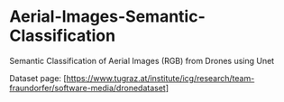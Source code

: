 # Aerial-Images-Semantic-Classification
Semantic Classification of Aerial Images (RGB) from Drones using Unet

Dataset page: [https://www.tugraz.at/institute/icg/research/team-fraundorfer/software-media/dronedataset]
